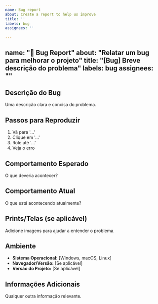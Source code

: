 ```yaml
---
name: Bug report
about: Create a report to help us improve
title: ''
labels: bug
assignees: ''

---
```


name: "🐛 Bug Report"
about: "Relatar um bug para melhorar o projeto"
title: "[Bug] Breve descrição do problema"
labels: bug
assignees: ""
---

## Descrição do Bug
Uma descrição clara e concisa do problema.

## Passos para Reproduzir
1. Vá para '...'
2. Clique em '...'
3. Role até '...'
4. Veja o erro

## Comportamento Esperado
O que deveria acontecer?

## Comportamento Atual
O que está acontecendo atualmente?

## Prints/Telas (se aplicável)
Adicione imagens para ajudar a entender o problema.

## Ambiente
- **Sistema Operacional:** [Windows, macOS, Linux]
- **Navegador/Versão:** [Se aplicável]
- **Versão do Projeto:** [Se aplicável]

## Informações Adicionais
Qualquer outra informação relevante.
